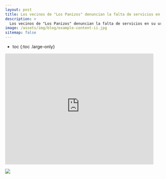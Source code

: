 ```yaml
---
layout: post
title: Los vecinos de "Los Panizos" denuncian la falta de servicios en su urbanización.
description: >
  Los vecinos de "Los Panizos" denuncian la falta de servicios en su urbanización.
image: /assets/img/blog/example-content-ii.jpg
sitemap: false
---
```


* toc
{:toc .large-only}

<iframe width="480" height="360" src="https://video.frmu1-1.fna.fbcdn.net/v/t42.1790-2/10000000_885546368698337_9020475669088116730_n.mp4?_nc_cat=104&ccb=1-6&_nc_sid=985c63&efg=eyJ2ZW5jb2RlX3RhZyI6InN2ZV9zZCJ9&_nc_ohc=D6PxSyarfsMAX8LkUjI&_nc_ht=video.frmu1-1.fna&oh=00_AT_xnyXEWRFiebgFt_38X38E45ETWxjMHy-VWSy6p7u6Dg&oe=627AFE1A" frameborder="0"> </iframe>

![]({https://video.frmu1-1.fna.fbcdn.net/v/t42.1790-2/10000000_885546368698337_9020475669088116730_n.mp4?_nc_cat=104&ccb=1-6&_nc_sid=985c63&efg=eyJ2ZW5jb2RlX3RhZyI6InN2ZV9zZCJ9&_nc_ohc=D6PxSyarfsMAX8LkUjI&_nc_ht=video.frmu1-1.fna&oh=00_AT_xnyXEWRFiebgFt_38X38E45ETWxjMHy-VWSy6p7u6Dg&oe=627AFE1A})
